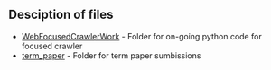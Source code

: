 ## Desciption of files

*   [WebFocusedCrawlerWork](./WebFocusedCrawlWork) - Folder for on-going python code for focused crawler
*   [term\_paper](./term_paper) - Folder for term paper sumbissions
